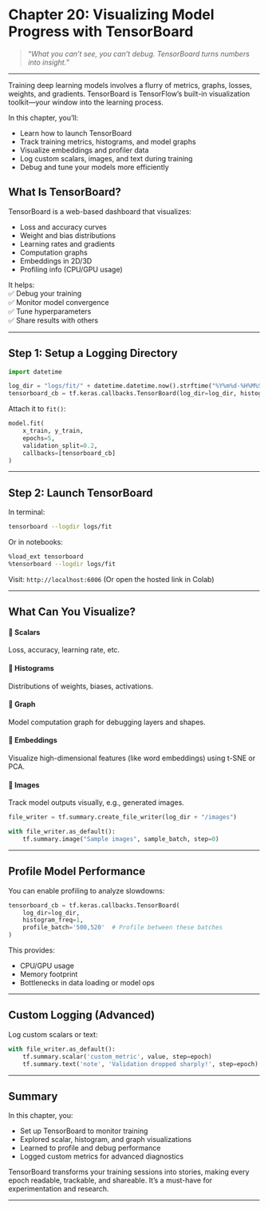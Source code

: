 # Chapter 20: Visualizing Model Progress with TensorBoard

> “*What you can’t see, you can’t debug. TensorBoard turns numbers into insight.*”

---

Training deep learning models involves a flurry of metrics, graphs, losses, weights, and gradients. TensorBoard is TensorFlow’s built-in visualization toolkit—your window into the learning process.

In this chapter, you’ll:

- Learn how to launch TensorBoard  
- Track training metrics, histograms, and model graphs  
- Visualize embeddings and profiler data  
- Log custom scalars, images, and text during training  
- Debug and tune your models more efficiently

## What Is TensorBoard?

TensorBoard is a web-based dashboard that visualizes:

- Loss and accuracy curves  
- Weight and bias distributions  
- Learning rates and gradients  
- Computation graphs  
- Embeddings in 2D/3D  
- Profiling info (CPU/GPU usage)

It helps:  
✅ Debug your training  
✅ Monitor model convergence  
✅ Tune hyperparameters  
✅ Share results with others

---

## Step 1: Setup a Logging Directory

```python
import datetime

log_dir = "logs/fit/" + datetime.datetime.now().strftime("%Y%m%d-%H%M%S")
tensorboard_cb = tf.keras.callbacks.TensorBoard(log_dir=log_dir, histogram_freq=1)
```

Attach it to `fit()`:
```python
model.fit(
    x_train, y_train,
    epochs=5,
    validation_split=0.2,
    callbacks=[tensorboard_cb]
)
```

---

## Step 2: Launch TensorBoard

In terminal:
```bash
tensorboard --logdir logs/fit
```

Or in notebooks:
```bash
%load_ext tensorboard
%tensorboard --logdir logs/fit
```
Visit: `http://localhost:6006`
(Or open the hosted link in Colab)

---

## What Can You Visualize?

#### 🔹 Scalars
Loss, accuracy, learning rate, etc.

#### 🔹 Histograms
Distributions of weights, biases, activations.

#### 🔹 Graph
Model computation graph for debugging layers and shapes.

#### 🔹 Embeddings
Visualize high-dimensional features (like word embeddings) using t-SNE or PCA.

#### 🔹 Images
Track model outputs visually, e.g., generated images.

```python
file_writer = tf.summary.create_file_writer(log_dir + "/images")

with file_writer.as_default():
    tf.summary.image("Sample images", sample_batch, step=0)
```

---

## Profile Model Performance

You can enable profiling to analyze slowdowns:
```python
tensorboard_cb = tf.keras.callbacks.TensorBoard(
    log_dir=log_dir,
    histogram_freq=1,
    profile_batch='500,520'  # Profile between these batches
)
```
This provides:

- CPU/GPU usage  
- Memory footprint  
- Bottlenecks in data loading or model ops  

---

## Custom Logging (Advanced)

Log custom scalars or text:
```python
with file_writer.as_default():
    tf.summary.scalar('custom_metric', value, step=epoch)
    tf.summary.text('note', 'Validation dropped sharply!', step=epoch)
```

---

## Summary

In this chapter, you:

- Set up TensorBoard to monitor training  
- Explored scalar, histogram, and graph visualizations  
- Learned to profile and debug performance  
- Logged custom metrics for advanced diagnostics

TensorBoard transforms your training sessions into stories, making every epoch readable, trackable, and shareable. It’s a must-have for experimentation and research.

---



